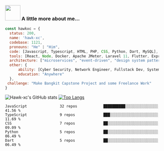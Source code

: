 ### <img src="https://media.giphy.com/media/VgCDAzcKvsR6OM0uWg/giphy.gif" width="50"> A little more about me...  

```javascript
const hawkxc = {
  status: 200,
  name: 'hawk-xc',
  codebase: 1121,
  pronouns: "He" | "Him",
  code: [Javascript, Typescript, HTML, PHP, CSS, Python, Dart, MySQL],
  tools: [React, Node, Docker, Apache JMeter, Laravel 11, Flutter, Express],
  architecture: ["microservices", "event-driven", "design system pattern"],
  other: {
      ability: [Cyber Security, Network Engineer, Fullstack Dev, System Administrator, IT Support],
      education: "Anywhere"
  },
 challenge: "Make Bangkit Capstone Project and some Freelance Work"
}
```
![Hawk-xc's GitHub stats](https://github-readme-stats.vercel.app/api?username=hawk-xc&show_icons=true&theme=radical)
[![Top Langs](https://github-readme-stats.vercel.app/api/top-langs/?username=hawk-xc\&layout=pie)](https://github.com/hawk-xc/github-readme-stats)

```text
JavaScript               32 repos            ██████████░░░░░░░░░░░░░░░   41.56 % 
TypeScript               9 repos             ███░░░░░░░░░░░░░░░░░░░░░░   11.69 % 
CSS                      7 repos             ██░░░░░░░░░░░░░░░░░░░░░░░   09.09 % 
Python                   5 repos             ██░░░░░░░░░░░░░░░░░░░░░░░   06.49 % 
Dart                     5 repos             ██░░░░░░░░░░░░░░░░░░░░░░░   06.49 % 
```
